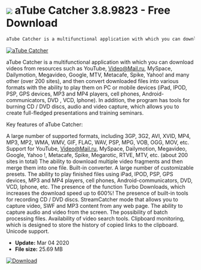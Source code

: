 # ![](https://cdn.softexe.net/static/icon/win.gif) aTube Catcher 3.8.9823  - Free Download

```sh
aTube Catcher is a multifunctional application with which you can download videos from resources such as YouTube, Video@Mail.ru, MySpace, Dailymotion, Google, etc. (over 200 sites), and then convert the downloaded files into various formats
```
[![aTube Catcher](https://gallery.dpcdn.pl/imgc/Tools/1206/g_-_420x350_1.5_-_x20101121151258.png)](https://softexe.net/win/multimedia/video/atube-catcher:hRg.html)

aTube Catcher is a multifunctional application with which you can download videos from resources such as YouTube, Video@Mail.ru, MySpace, Dailymotion, Megavideo, Google, MTV, Metacafe, Spike, Yahoo! and many other (over 200 sites), and then convert downloaded files into various formats with the ability to play them on PC or mobile devices (iPad, IPOD, PSP, GPS devices, MP3 and MP4 players, cell phones, Android-communicators, DVD , VCD, Iphone). In addition, the program has tools for burning CD / DVD discs, audio and video capture, which allows you to create full-fledged presentations and training seminars. 

Key features of aTube Catcher:


A large number of supported formats, including 3GP, 3G2, AVI, XVID, MP4, MP3, MP2, WMA, WMV, GIF, FLAC, WAV, PSP, MPG, VOB, OGG, MOV, etc.
Support for YouTube, Video@Mail.ru, MySpace, Dailymotion, Megavideo, Google, Yahoo !, Metacafe, Spike, Megarotic, RTVE, MTV, etc. (about 200 sites in total)
The ability to download multiple video fragments and then merge them into one file.
Built-in converter.
A large number of customizable presets.
The ability to play finished files using iPad, IPOD, PSP, GPS devices, MP3 and MP4 players, cell phones, Android-communicators, DVD, VCD, Iphone, etc.
The presence of the function Turbo Downloads, which increases the download speed up to 600%!
The presence of built-in tools for recording CD / DVD discs.
StreamCatcher mode that allows you to capture video, SWF and MP3 content from any web page.
The ability to capture audio and video from the screen.
The possibility of batch processing files.
Availability of video search tools.
Clipboard monitoring, which is designed to store the history of copied links to the clipboard.
Unicode support.


- **Update:** Mar 04 2020
- **File size:** 25.69 MB

[![Download](https://cdn.softexe.net/static/img/download.png)](https://softexe.net/win/multimedia/video/atube-catcher:hRg.html)

